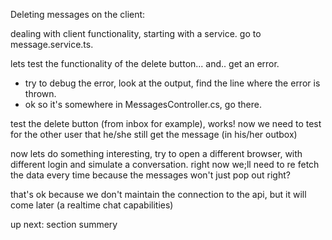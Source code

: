 Deleting messages on the client:

dealing with client functionality, starting with a service.
go to message.service.ts.

lets test the functionality of the delete button... and.. get an error.
* try to debug the error, look at the output, find the line where the error is thrown.
* ok so it's somewhere in MessagesController.cs, go there.

test the delete button (from inbox for example), works!
now we need to test for the other user that he/she still get the message (in his/her outbox)

now lets do something interesting, try to open a different browser, with different login and simulate a conversation.
right now we;ll need to re fetch the data every time because the messages won't just pop out right?

that's ok because we don't maintain the connection to the api, but it will come later (a realtime chat capabilities)

up next: section summery


